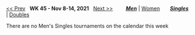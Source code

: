 [<< Prev](men_singles_2144.md) &nbsp; **WK 45 - Nov 8-14, 2021** &nbsp; [Next >>](men_singles_2202.md) &nbsp;&nbsp;&nbsp;&nbsp;&nbsp;&nbsp;&nbsp; [***Men***](./men_singles_2145.md) &#124; [Women](./women_singles_2145.md) &nbsp;&nbsp;&nbsp;&nbsp;&nbsp; [***Singles***](./men_singles_2145.md) &#124; [Doubles](./men_doubles_2145.md)

There are no Men's Singles tournaments on the calendar this week